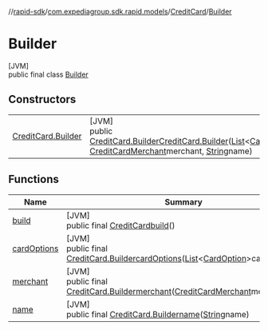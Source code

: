 //[rapid-sdk](../../../../index.md)/[com.expediagroup.sdk.rapid.models](../../index.md)/[CreditCard](../index.md)/[Builder](index.md)

# Builder

[JVM]\
public final class [Builder](index.md)

## Constructors

| | |
|---|---|
| [CreditCard.Builder](-credit-card.-builder.md) | [JVM]<br>public [CreditCard.Builder](index.md)[CreditCard.Builder](-credit-card.-builder.md)([List](https://docs.oracle.com/javase/8/docs/api/java/util/List.html)&lt;[CardOption](../../-card-option/index.md)&gt;cardOptions, [CreditCardMerchant](../../-credit-card-merchant/index.md)merchant, [String](https://docs.oracle.com/javase/8/docs/api/java/lang/String.html)name) |

## Functions

| Name | Summary |
|---|---|
| [build](build.md) | [JVM]<br>public final [CreditCard](../index.md)[build](build.md)() |
| [cardOptions](card-options.md) | [JVM]<br>public final [CreditCard.Builder](index.md)[cardOptions](card-options.md)([List](https://docs.oracle.com/javase/8/docs/api/java/util/List.html)&lt;[CardOption](../../-card-option/index.md)&gt;cardOptions) |
| [merchant](merchant.md) | [JVM]<br>public final [CreditCard.Builder](index.md)[merchant](merchant.md)([CreditCardMerchant](../../-credit-card-merchant/index.md)merchant) |
| [name](name.md) | [JVM]<br>public final [CreditCard.Builder](index.md)[name](name.md)([String](https://docs.oracle.com/javase/8/docs/api/java/lang/String.html)name) |
